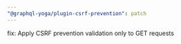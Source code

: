 ```yaml
---
"@graphql-yoga/plugin-csrf-prevention": patch
---
```


fix: Apply CSRF prevention validation only to GET requests
